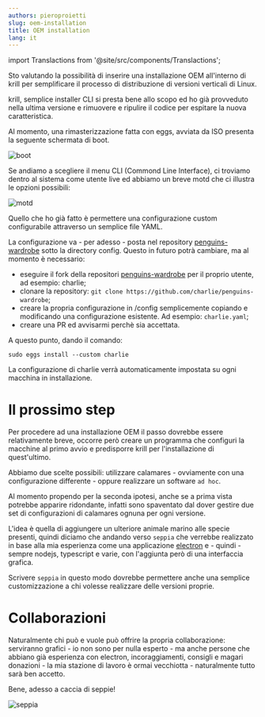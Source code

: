 ```yaml
---
authors: pieroproietti
slug: oem-installation
title: OEM installation
lang: it
---
```

import Translactions from '@site/src/components/Translactions';

<Translactions />

Sto valutando la possibilità di inserire una installazione OEM all'interno di krill per semplificare il processo di distribuzione di versioni verticali di Linux.

krill, semplice installer CLI si presta bene allo scopo ed ho già provveduto nella ultima versione e rimuovere e ripulire il codice per espitare la nuova caratteristica.

Al momento, una rimasterizzazione fatta con eggs, avviata da ISO presenta la seguente schermata di boot.

![boot](/images/boot-new-version.png)

Se andiamo a scegliere il menu CLI (Commond Line Interface), ci troviamo dentro al sistema come utente live ed abbiamo un breve motd che ci illustra le opzioni possibili:

![motd](/images/motd-new-version.png)

Quello che ho già fatto è permettere una configurazione custom configurabile attraverso un semplice file YAML. 

La configurazione va - per adesso - posta nel repository [penguins-wardrobe](https://github.com/pieroproietti/penguins-wardrobe) sotto la directory config. Questo in futuro potrà cambiare, ma al momento è necessario:

* eseguire il fork della repositori [penguins-wardrobe](https://github.com/pieroproietti/penguins-wardrobe) per il proprio utente, ad esempio: charlie;
* clonare la repository: ```git clone https://github.com/charlie/penguins-wardrobe```;
* creare la propria configurazione in /config semplicemente copiando e modificando una configurazione esistente. Ad esempio: ```charlie.yaml```;
* creare una PR ed avvisarmi perchè sia accettata.

A questo punto, dando il comando:

```
sudo eggs install --custom charlie
```

La configurazione di charlie verrà automaticamente impostata su ogni macchina in installazione.

# Il prossimo step

Per procedere ad una installazione OEM il passo dovrebbe essere relativamente breve, occorre però creare un programma che configuri la macchine al primo avvio e predisporre krill per l'installazione di quest'ultimo.

Abbiamo due scelte possibili: utilizzare calamares - ovviamente con una configurazione differente - oppure realizzare un software `ad hoc`. 

Al momento propendo per la seconda ipotesi, anche se a prima vista potrebbe apparire ridondante, infatti sono spaventato dal dover gestire due set di configurazioni di calamares ognuna per ogni versione.

L'idea è quella di aggiungere un ulteriore animale marino alle specie presenti, quindi diciamo che andando verso ```seppia``` che verrebbe realizzato in base alla mia esperienza come una applicazione [electron](https://www.electronjs.org/) e - quindi - sempre nodejs, typescript e varie, con l'aggiunta però di una interfaccia grafica.

Scrivere ```seppia``` in questo modo dovrebbe permettere anche una semplice customizzazione a chi volesse realizzare delle versioni proprie.

# Collaborazioni

Naturalmente chi può e vuole può offrire la propria collaborazione: serviranno grafici - io non sono per nulla esperto - ma anche persone che abbiano già esperienza con electron, incoraggiamenti, consigli e magari donazioni - la mia stazione di lavoro è ormai vecchiotta -  naturalmente tutto sarà ben accetto.

Bene, adesso a caccia di seppie!


![seppia](/images/seppia.jpg)
